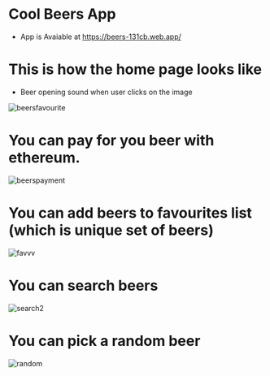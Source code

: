 # Cool Beers App

- App is Avaiable at https://beers-131cb.web.app/

# This is how the home page looks like

- Beer opening sound when user clicks on the image

![beersfavourite](https://user-images.githubusercontent.com/89323943/153699321-74d29eff-f8c0-4c5a-9310-86f5a76fc2f8.png)

# You can pay for you beer with ethereum.

![beerspayment](https://user-images.githubusercontent.com/89323943/153699265-2ff98b61-e1cd-4323-abf2-7913cab970cd.png)

# You can add beers to favourites list (which is unique set of beers)

![favvv](https://user-images.githubusercontent.com/89323943/153699577-c20759ef-bfdc-4b13-a391-1d1311f5fc11.png)

# You can search beers

![search2](https://user-images.githubusercontent.com/89323943/153699456-cc1e7ff6-de80-43e4-970f-8c250fb21023.png)


# You can pick a random beer

![random](https://user-images.githubusercontent.com/89323943/153699384-8361780b-08b2-4833-88e8-5b0ce20fcfda.png)



